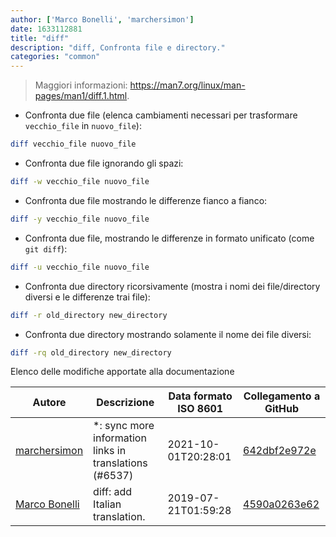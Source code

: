 ```yaml
---
author: ['Marco Bonelli', 'marchersimon']
date: 1633112881
title: "diff"
description: "diff, Confronta file e directory."
categories: "common"
---
```

> Maggiori informazioni: <https://man7.org/linux/man-pages/man1/diff.1.html>.

- Confronta due file (elenca cambiamenti necessari per trasformare `vecchio_file` in `nuovo_file`):

```bash
diff vecchio_file nuovo_file
```

- Confronta due file ignorando gli spazi:

```bash
diff -w vecchio_file nuovo_file
```

- Confronta due file mostrando le differenze fianco a fianco:

```bash
diff -y vecchio_file nuovo_file
```

- Confronta due file, mostrando le differenze in formato unificato (come `git diff`):

```bash
diff -u vecchio_file nuovo_file
```

- Confronta due directory ricorsivamente (mostra i nomi dei file/directory diversi e le differenze trai file):

```bash
diff -r old_directory new_directory
```

- Confronta due directory mostrando solamente il nome dei file diversi:

```bash
diff -rq old_directory new_directory
```
Elenco delle modifiche apportate alla documentazione


Autore | Descrizione | Data formato ISO 8601 | Collegamento a GitHub
------|-----|-----|-----
[marchersimon](mailto:50295997+marchersimon@users.noreply.github.com) | *: sync more information links in translations (#6537) | 2021-10-01T20:28:01 | [642dbf2e972e](https://github.com/tldr-pages/tldr/commit/642dbf2e972e388fab8c84ba3b4685fb862b6454)
[Marco Bonelli](mailto:marco@mebeim.net) | diff: add Italian translation. | 2019-07-21T01:59:28 | [4590a0263e62](https://github.com/tldr-pages/tldr/commit/4590a0263e6290cbef48489d2a6db00827818d24)

